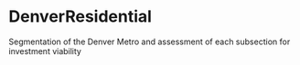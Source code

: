 # DenverResidential
Segmentation of the Denver Metro and  assessment of each subsection for investment viability
